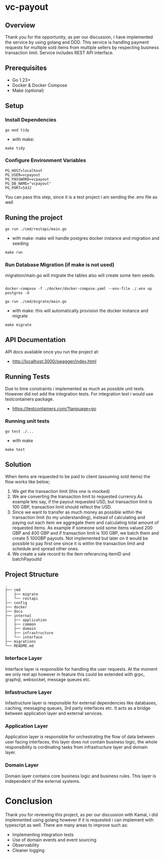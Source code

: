 # vc-payout

## Overview

Thank you for the opportunity, as per our discussion, i have implemented the service by using golang and DDD.
This service is handling payment requests for multiple sold items from multiple sellers by respecting business transaction limit.
Service includes REST API interface.

## Prerequisites

- Go 1.23+
- Docker & Docker Compose
- Make (optional)

## Setup

### Install Dependencies

```
go mod tidy
```

- with make:

```
make tidy
```

### Configure Environment Variables

```
PG_HOST=localhost
PG_USER=vcpayout
PG_PASSWORD=vcpayout
PG_DB_NAME="vcpayout"
PG_PORT=5432

```

You can pass this step, since it is a test project i am sending the .env file as well

## Runing the project

```
go run ./cmd/restapi/main.go
```

- with make:
  make will handle postgres docker instance and migration and seeding

```
make run
```

### Run Database Migration (if make is not used)

migration/main.go will migrate the tables also will create some item seeds.

```

docker-compose -f ./docker/docker-compose.yaml --env-file ./.env up postgres -d

go run ./cmd/migrate/main.go

```

- with make:
  this will automatically provision the docker instance and migrate

```
make migrate
```

## API Documentation

API docs available once you run the project at:

- <http://localhost:3000/swagger/index.html>

## Running Tests

Due to time constraints i implemented as much as possible unit tests. However did not add the integration tests.
For integration test i would use testcontainers package.

- <https://testcontainers.com/?language=go>

### Running unit tests

```
go test ./...
```

- with make

```
make test
```

## Solution

When items are requested to be paid to client (assuming sold items) the flow works like below;

1. We get the transaction limit (this one is mocked)
2. We are converting the transaction limit to requested currency.As example lets say, if the payout requested USD, but transaction limit is 100 GBP, transaction limit should reflect the USD.
3. Since we want to transfer as much money as possible within the transaction limit (to my understanding), instead of calculating and paying out each item we aggregate them and calculating total amount of requested items. As example if someone sold some items valued 200 GBP and 400 GBP and if transaction limit is 100 GBP, we batch them and create 5 100GBP payouts. Not implemented but later on it would be possible to pay first one since it is within the transaction limit and schedule and spread other ones.
4. We create a sale record to the item referancing itemID and batchPayoutId

## Project Structure

```
.
├── cmd
│   ├── migrate
│   └── restapi
├── config
├── docker
├── docs
├── internal
│   ├── application
│   ├── common
│   ├── domain
│   ├── infrastructure
│   └── interface
├── migrations
└── README.md

```

### Interface Layer

Interface layer is responsible for handling the user requests. At the moment we only rest api however in feature
this could be extended with grpc, graphql, websocket, message queues etc.

### Infastructure Layer

Infastructure layer is responsible for external dependencies like databases, caching, messaging queues, 3rd party interfaces etc. It acts as a bridge between application layer and
external services.

### Application Layer

Application layer is responsible for orchestrating the flow of data between user facing interfaces, this layer does not contain business logic, the whole responsibility is cordinating tasks
from infrastructure layer and domain layer.

### Domain Layer

Domain layer contains core business logic and business rules. This layer is independent of the external systems.

# Conclusion

Thank you for reviewing this project, as per our discussion with Kamal, i did implemented using golang however if it is requested i can implement with typescript as well.
There are many areas to improve such as:

- Implementing integration tests
- Use of domain events and event sourcing
- Observability
- Cleaner logging
